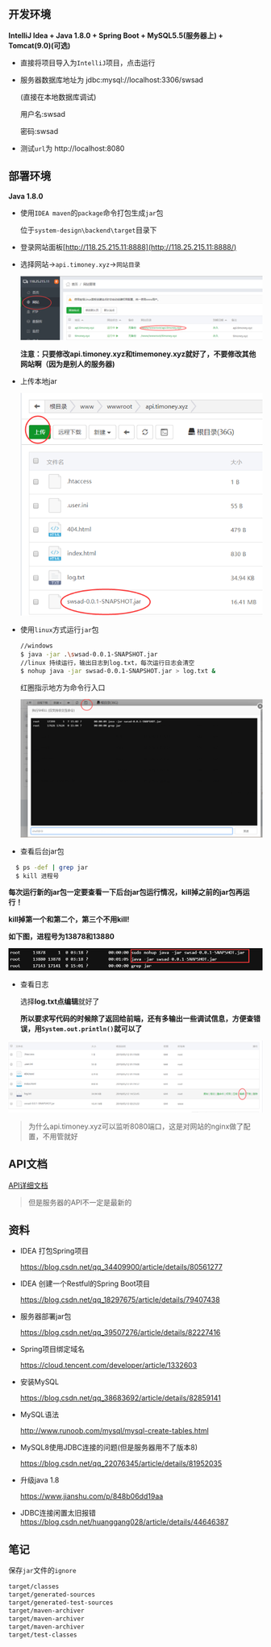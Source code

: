 ## 开发环境

**IntelliJ Idea + Java 1.8.0 + Spring Boot + MySQL5.5(服务器上) + Tomcat(9.0)(可选)** 

- 直接将项目导入为`IntelliJ`项目，点击运行

- 服务器数据库地址为 jdbc:mysql://localhost:3306/swsad
  
  (直接在本地数据库调试)
  
  用户名:swsad

  密码:swsad

- 测试`url`为 http://localhost:8080

## 部署环境

**Java 1.8.0**

- 使用`IDEA maven`的`package`命令打包生成`jar`包

  位于`system-design\backend\target`目录下

- 登录网站面板[http://118.25.215.11:8888](http://118.25.215.11:8888/)

- 选择网站->`api.timoney.xyz`->`网站目录`

  ![1557644282373](README/1557644282373.png)

  **注意：只要修改api.timoney.xyz和timemoney.xyz就好了，不要修改其他网站啊（因为是别人的服务器)**

- 上传本地jar

  ![1557644311214](README/1557644311214.png)

- 使用`linux`方式运行`jar`包

  ```bash
  //windows
  $ java -jar .\swsad-0.0.1-SNAPSHOT.jar 
  //linux 持续运行，输出日志到log.txt，每次运行日志会清空
  $ nohup java -jar swsad-0.0.1-SNAPSHOT.jar > log.txt &
  ```
  
  红圈指示地方为命令行入口
  
  ![1557644707702](README/1557644707702.png)
  
- 查看后台jar包

```bash
  $ ps -def | grep jar
  $ kill 进程号
```

**每次运行新的jar包一定要查看一下后台jar包运行情况，kill掉之前的jar包再运行！**

**kill掉第一个和第二个，第三个不用kill!**

**如下图，进程号为13878和13880**

![1557644516450](README/1557644516450.png)

- 查看日志

  选择**log.txt点编辑**就好了

  **所以要求写代码的时候除了返回给前端，还有多输出一些调试信息，方便查错误，用`System.out.println()`就可以了**

![1557644755604](README/1557644755604.png)

> 为什么api.timoney.xyz可以监听8080端口，这是对网站的nginx做了配置，不用管就好

## API文档

[API详细文档](https://documenter.getpostman.com/view/7006450/S1LzynKU?version=latest)

> 但是服务器的API不一定是最新的

## 资料

- IDEA 打包Spring项目

  <https://blog.csdn.net/qq_34409900/article/details/80561277>

- IDEA 创建一个Restful的Spring Boot项目

  <https://blog.csdn.net/qq_18297675/article/details/79407438>

- 服务器部署jar包

  <https://blog.csdn.net/qq_39507276/article/details/82227416>

- Spring项目绑定域名

  <https://cloud.tencent.com/developer/article/1332603>

- 安装MySQL

  <https://blog.csdn.net/qq_38683692/article/details/82859141>

- MySQL语法

  <http://www.runoob.com/mysql/mysql-create-tables.html>

- MySQL8使用JDBC连接的问题(但是服务器用不了版本8)

  <https://blog.csdn.net/qq_22076345/article/details/81952035>
  
- 升级java 1.8

  <https://www.jianshu.com/p/848b06dd19aa>
  
- JDBC连接闲置太旧报错
  <https://blog.csdn.net/huanggang028/article/details/44646387>

## 笔记

保存`jar`文件的`ignore`

```
target/classes
target/generated-sources
target/generated-test-sources
target/maven-archiver
target/maven-archiver
target/maven-archiver
target/test-classes
```

